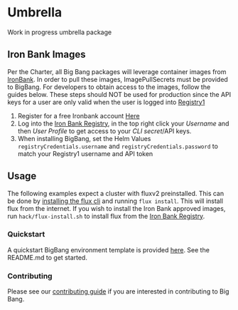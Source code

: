 # Umbrella

Work in progress umbrella package

## Iron Bank Images

Per the Charter, all Big Bang packages will leverage container images from [IronBank](https://ironbank.dsop.io/).  In order to pull these images, ImagePullSecrets must be provided to BigBang.  For developers to obtain access 
to the images, follow the guides below.  These steps should NOT be used for production since the API keys for a user are only valid when the user is logged into [Registry1](https://registry1.dsop.io)

1) Register for a free Ironbank account [Here](https://sso-info.il2.dsop.io/new_account.html)
2) Log into the [Iron Bank Registry](https://registry1.dsop.io), in the top right click your *Username* and then *User Profile* to get access to your *CLI secret*/API keys.
3) When installing BigBang, set the Helm Values `registryCredentials.username` and `registryCredentials.password` to match your Registry1 username and API token

## Usage

The following examples expect a cluster with fluxv2 preinstalled.  This can be done by [installing the flux cli](https://toolkit.fluxcd.io/get-started/#install-the-flux-cli) and running `flux install`.  This will install flux from the internet.  If you wish to install the Iron Bank approved images, run `hack/flux-install.sh` to install flux from the [Iron Bank Registry](https://registry1.dsop.io).

### Quickstart

A quickstart BigBang environment template is provided [here](https://repo1.dsop.io/platform-one/big-bang/customers/bigbang/-/tree/master/bigbang).  See the README.md to get started.

### Contributing

Please see our [contributing guide](./CONTRIBUTING.md) if you are interested in contributing to Big Bang.